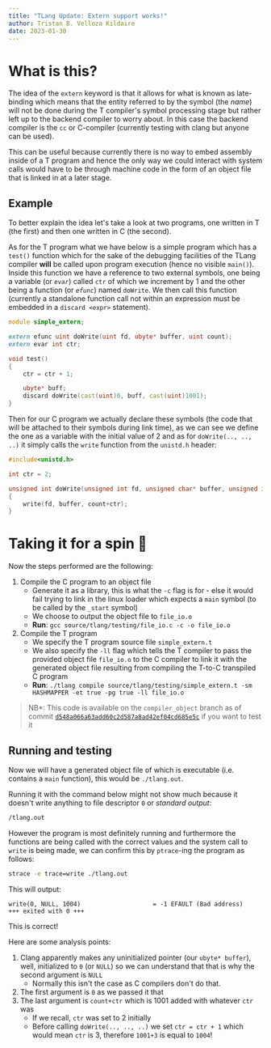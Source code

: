 ```yaml
---
title: "TLang Update: Extern support works!"
author: Tristan B. Velloza Kildaire
date: 2023-01-30
---
```


# What is this?

The idea of the `extern` keyword is that it allows for what is known as late-binding which means that the entity referred to by the symbol (the _name_) will not be done during the T compiler's symbol processing stage but rather left up to the backend compiler to worry about. In this case the backend compiler is the `cc` or C-compiler (currently testing with clang but anyone can be used).

This can be useful because currently there is no way to embed assembly inside of a T program and hence the only way we could interact with system calls would have to be through machine code in the form of an object file that is linked in at a later stage.

## Example

To better explain the idea let's take a look at two programs, one written in T (the first) and then one written in C (the second).

As for the T program what we have below is a simple program which has a `test()` function which for the sake of the debugging facilities of the TLang compiler **will** be called upon program execution (hence no visible `main()`). Inside this function we have a reference to two external symbols, one being a variable (or _`evar`_) called `ctr` of which we increment by 1 and the other being a function (or _`efunc`_) named `doWrite`. We then call this function (currently a standalone function call not within an expression must be embedded in a `discard <expr>` statement).

```d
module simple_extern;

extern efunc uint doWrite(uint fd, ubyte* buffer, uint count);
extern evar int ctr;

void test()
{
    ctr = ctr + 1;

    ubyte* buff;
    discard doWrite(cast(uint)0, buff, cast(uint)1001);
}
```

Then for our C program we actually declare these symbols (the code that will be attached to their symbols during link time), as we can see we define the one as a variable with the initial value of 2 and as for `doWrite(.., .., ..)` it simply calls the `write` function from the `unistd.h` header:

```c
#include<unistd.h>

int ctr = 2;

unsigned int doWrite(unsigned int fd, unsigned char* buffer, unsigned int count)
{
    write(fd, buffer, count+ctr);
}
```

# Taking it for a spin 🚀️

Now the steps performed are the following:

1. Compile the C program to an object file
    * Generate it as a library, this is what the `-c` flag is for - else it would fail trying to link in the linux loader which expects a `main` symbol (to be called by the `_start` symbol)
    * We choose to output the object file to `file_io.o`
    * **Run**: `gcc source/tlang/testing/file_io.c -c -o file_io.o`
2. Compile the T program
    * We specify the T program source file `simple_extern.t`
    * We also specify the `-ll` flag which tells the T compiler to pass the provided object file `file_io.o` to the C compiler to link it with the generated object file resulting from compiling the T-to-C transpiled C program
    * **Run**: `./tlang compile source/tlang/testing/simple_extern.t -sm HASHMAPPER -et true -pg true -ll file_io.o `

> NB*: This code is available on the `compiler_object` branch as of commit [`d548a066a63add60c2d587a8ad42ef04cd685e5c`](/git/tlang/tlang/commit/d548a066a63add60c2d587a8ad42ef04cd685e5c) if you want to test it

## Running and testing

Now we will have a generated object file of which is executable (i.e. contains a `main` function), this would be `./tlang.out`.

Running it with the command below might not show much because it doesn't write anything to file descriptor `0` or _standard output_:

```bash
/tlang.out
```

However the program is most definitely running and furthermore the functions are being called with the correct values and the system call to `write` is being made, we can confirm this by `ptrace`-ing the program as follows:

```bash
strace -e trace=write ./tlang.out
```

This will output:

```
write(0, NULL, 1004)                    = -1 EFAULT (Bad address)
+++ exited with 0 +++
```

This is correct! 

Here are some analysis points:

1. Clang apparently makes any uninitialized pointer (our `ubyte* buffer`), well, initialized to `0` (or `NULL`) so we can understand that that is why the second argument is `NULL`
    * Normally this isn't the case as C compilers don't do that.
2. The first argument is `0` as we passed it that
3. The last argument is `count+ctr` which is 1001 added with whatever `ctr` was
    * If we recall, `ctr` was set to 2 initially
    * Before calling `doWrite(.., .., ..)` we set `ctr = ctr + 1` which would mean `ctr` is 3, therefore `1001+3` is equal to `1004`!
